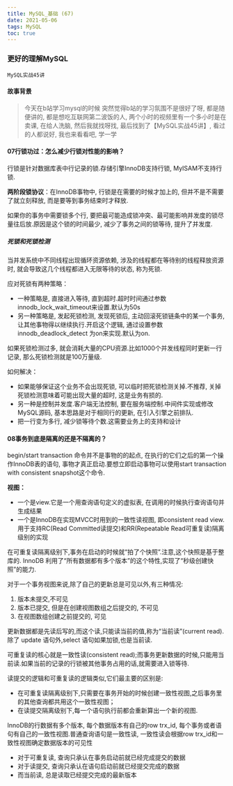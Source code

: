 ```yaml
---
title: MySQL_基础 (67)
date: 2021-05-06
tags: MySQL
toc: true
---
```


### 更好的理解MySQL
    MySQL实战45讲

<!-- more -->

#### 故事背景
> 今天在b站学习mysql的时候 突然觉得b站的学习氛围不是很好了呀, 都是随便讲的, 都是想吃互联网第二波饭的人, 两个小时的视频里有一个多小时是在卖课,  在给人洗脑, 然后我就找呀找, 最后找到了【MySQL实战45讲】, 看过的人都说好, 我也来看看吧, 学一学

#### 07行锁功过：怎么减少行锁对性能的影响？

行锁是针对数据库表中行记录的锁.存储引擎InnoDB支持行锁, MyISAM不支持行锁.

**两阶段锁协议**：在InnoDB事物中, 行锁是在需要的时候才加上的, 但并不是不需要了就立刻释放, 而是要等到事务结束时才释放.

如果你的事务中需要锁多个行, 要把最可能造成锁冲突、最可能影响并发度的锁尽量往后放.原因是这个锁的时间最少, 减少了事务之间的锁等待, 提升了并发度.


##### 死锁和死锁检测

当并发系统中不同线程出现循环资源依赖, 涉及的线程都在等待别的线程释放资源时, 就会导致这几个线程都进入无限等待的状态, 称为死锁.

应对死锁有两种策略：

- 一种策略是, 直接进入等待, 直到超时.超时时间通过参数innodb_lock_wait_timeout来设置.默认为50s
- 另一种策略是, 发起死锁检测, 发现死锁后, 主动回滚死锁链条中的某一个事务, 让其他事物得以继续执行.开启这个逻辑, 通过设置参数innodb_deadlock_detect 为on来实现.默认为on.


如果死锁检测过多, 就会消耗大量的CPU资源.比如1000个并发线程同时更新一行记录, 那么死锁检测就是100万量级.

如何解决：

- 如果能够保证这个业务不会出现死锁, 可以临时把死锁检测关掉.不推荐, 关掉死锁检测意味着可能出现大量的超时, 这是业务有损的.
- 另一种是控制并发度.客户端无法控制, 要在服务端控制.中间件实现或修改MySQL源码, 基本思路是对于相同行的更新, 在引入引擎之前排队.
- 把一行变为多行, 减少锁等待个数.这需要业务上的支持和设计

#### 08事务到底是隔离的还是不隔离的？

begin/start transaction 命令并不是事物的的起点, 在执行的它们之后的第一个操作InnoDB表的语句, 事物才真正启动.要想立即启动事物可以使用start transaction with consistent snapshot这个命令.

**视图：**

- 一个是view.它是一个用查询语句定义的虚拟表, 在调用的时候执行查询语句并生成结果
- 一个是InnoDB在实现MVCC时用到的一致性读视图, 即consistent read view.用于支持RC(Read Committed读提交)和RR(Repeatable Read可重复读)隔离级别的实现


在可重复读隔离级别下,事务在启动的时候就“拍了个快照”.注意,这个快照是基于整库的.
InnoDB 利用了“所有数据都有多个版本”的这个特性,实现了“秒级创建快照”的能力.

对于一个事务视图来说,除了自己的更新总是可见以外,有三种情况: 

1. 版本未提交,不可见
2. 版本已提交, 但是在创建视图数组之后提交的, 不可见
3. 在视图数组创建之前提交的, 可见

更新数据都是先读后写的,而这个读,只能读当前的值,称为“当前读”(current read).
除了 update 语句外,select 语句如果加锁,也是当前读.

可重复读的核心就是一致性读(consistent read);而事务更新数据的时候,只能用当前读.如果当前的记录的行锁被其他事务占用的话,就需要进入锁等待.

读提交的逻辑和可重复读的逻辑类似,它们最主要的区别是:

- 在可重复读隔离级别下,只需要在事务开始的时候创建一致性视图,之后事务里的其他查询都共用这个一致性视图；
- 在读提交隔离级别下,每一个语句执行前都会重新算出一个新的视图.

InnoDB的行数据有多个版本, 每个数据版本有自己的row trx_id, 每个事务或者语句有自己的一致性视图.普通查询语句是一致性读, 一致性读会根据row trx_id和一致性视图确定数据版本的可见性

- 对于可重复读, 查询只承认在事务启动前就已经完成提交的数据
- 对于读提交, 查询只承认在语句启动前就已经提交完成的数据
- 而当前读, 总是读取已经提交完成的最新版本







